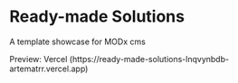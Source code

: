# Ready-made Solutions

<p> A template showcase for MODx cms</p>
<p> Preview: Vercel (https://ready-made-solutions-lnqvynbdb-artematrr.vercel.app) </p>
